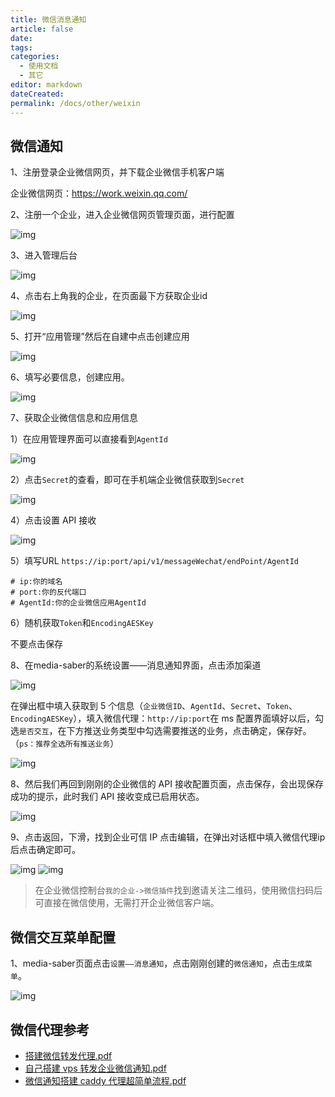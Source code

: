 ```yaml
---
title: 微信消息通知
article: false
date:
tags:
categories:
  - 使用文档
  - 其它
editor: markdown
dateCreated:
permalink: /docs/other/weixin
---
```


## 微信通知

1、注册登录企业微信网页，并下载企业微信手机客户端

企业微信网页：https://work.weixin.qq.com/

2、注册一个企业，进入企业微信网页管理页面，进行配置

![img](./images/0701.png)

3、进入管理后台

![img](./images/0702.png)

4、点击右上角我的企业，在页面最下方获取企业id

![img](./images/0703.png)


5、打开“应用管理”然后在自建中点击创建应用

![img](./images/0704.png)

6、填写必要信息，创建应用。

![img](./images/0705.png)

7、获取企业微信信息和应用信息

1）在应用管理界面可以直接看到`AgentId`

![img](./images/0706.png)

2）点击`Secret`的查看，即可在手机端企业微信获取到`Secret`

![img](./images/0707.png)

4）点击设置 API 接收

![img](./images/0708.png)

5）填写URL
`https://ip:port/api/v1/messageWechat/endPoint/AgentId`
```
# ip:你的域名
# port:你的反代端口
# AgentId:你的企业微信应用AgentId
```
6）随机获取`Token`和`EncodingAESKey`

不要点击保存

8、在media-saber的系统设置——消息通知界面，点击添加渠道

![img](./images/0709.png)

在弹出框中填入获取到 5 个信息（`企业微信ID`、`AgentId`、`Secret`、`Token`、`EncodingAESKey`），填入微信代理：`http://ip:port`在 ms 配置界面填好以后，勾选`是否交互`，在下方推送业务类型中勾选需要推送的业务，点击确定，保存好。（`ps：推荐全选所有推送业务`）

![img](./images/0710.png)

8、然后我们再回到刚刚的企业微信的 API 接收配置页面，点击保存，会出现保存成功的提示，此时我们 API 接收变成已启用状态。

![img](./images/0711.png)

9、点击返回，下滑，找到企业可信 IP 点击编辑，在弹出对话框中填入微信代理ip后点击确定即可。

![img](./images/0712.png)
![img](./images/0713.png)

> 在企业微信控制台`我的企业->微信插件`找到邀请关注二维码，使用微信扫码后可直接在微信使用，无需打开企业微信客户端。

## 微信交互菜单配置

1、media-saber页面点击`设置——消息通知`，点击刚刚创建的`微信通知`，点击`生成菜单`。

![img](./images/0714.png)

## 微信代理参考

- [搭建微信转发代理.pdf](/files/搭建微信转发代理_.pdf)
- [自己搭建 vps 转发企业微信通知.pdf](/files/自己搭建vps转发企业微信通知.pdf)
- [微信通知搭建 caddy 代理超简单流程.pdf](/files/微信通知搭建caddy代理超简单流程.pdf)
